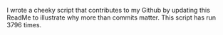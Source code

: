 I wrote a cheeky script that contributes to my Github by updating this ReadMe to illustrate why more than commits matter. This script has run 3796 times.
